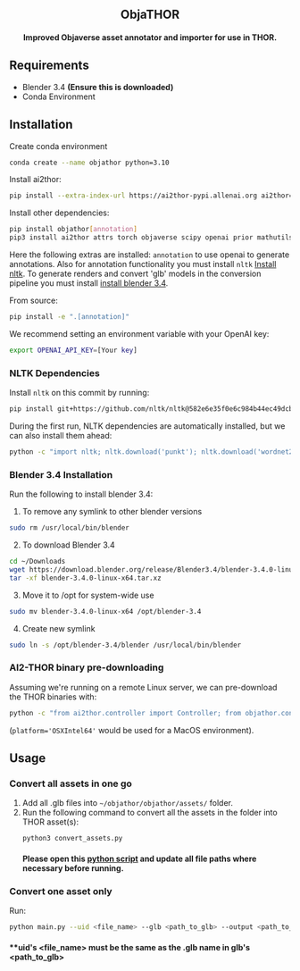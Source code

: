 <h2 align="center">
  ObjaTHOR<br>
</h2>

<h4 align="center">
    Improved Objaverse asset annotator and importer for use in THOR.
</h4>

## Requirements
- Blender 3.4 **(Ensure this is downloaded)**
- Conda Environment

## Installation
Create conda environment
```bash
conda create --name objathor python=3.10
```

Install ai2thor:
```bash
pip install --extra-index-url https://ai2thor-pypi.allenai.org ai2thor==0+455cf72a1c8e0759a452422f2128fbc93a3cb06b
```

Install other dependencies:
```bash
pip install objathor[annotation]
pip3 install ai2thor attrs torch objaverse scipy openai prior mathutils
```

Here the following extras are installed: `annotation` to use openai to generate annotations. Also for annotation functionality you must install `nltk` [Install nltk](#nltk-dependencies). To generate renders and convert 'glb' models in the conversion pipeline you must install [install blender 3.4](#blender-3.4-installation).

From source:
```bash
pip install -e ".[annotation]"
```

We recommend setting an environment variable with your OpenAI key:
```bash
export OPENAI_API_KEY=[Your key]
```

### NLTK Dependencies
Install `nltk` on this commit by running:
```bash
pip install git+https://github.com/nltk/nltk@582e6e35f0e6c984b44ec49dcb8846d9c011d0a8
```

During the first run, NLTK dependencies are automatically installed, but we can also install them ahead:
```bash
python -c "import nltk; nltk.download('punkt'); nltk.download('wordnet2022'); nltk.download('brown'); nltk.download('averaged_perceptron_tagger')"
```

### Blender 3.4 Installation
Run the following to install blender 3.4:
1. To remove any symlink to other blender versions
```bash
sudo rm /usr/local/bin/blender
```
2. To download Blender 3.4
```bash
cd ~/Downloads
wget https://download.blender.org/release/Blender3.4/blender-3.4.0-linux-x64.tar.xz
tar -xf blender-3.4.0-linux-x64.tar.xz
```
3. Move it to /opt for system-wide use
```bash
sudo mv blender-3.4.0-linux-x64 /opt/blender-3.4
```
4. Create new symlink
``` bash
sudo ln -s /opt/blender-3.4/blender /usr/local/bin/blender
```

### AI2-THOR binary pre-downloading
Assuming we're running on a remote Linux server, we can pre-download the THOR binaries with:
```bash
python -c "from ai2thor.controller import Controller; from objathor.constants import THOR_COMMIT_ID; c=Controller(download_only=True, platform='CloudRendering', commit_id=THOR_COMMIT_ID)"
```
(`platform='OSXIntel64'` would be used for a MacOS environment).

## Usage
### Convert all assets in one go
1. Add all .glb files into ```~/objathor/objathor/assets/``` folder.
2. Run the following command to convert all the assets in the folder into THOR asset(s):
   ```bash
   python3 convert_assets.py
   ```
   #### Please open this [python script](/objathor/assets/convert_assets.py) and update all file paths where necessary before running.

### Convert one asset only
Run:
```bash
python main.py --uid <file_name> --glb <path_to_glb> --output <path_to_output> --blender_installation_path <blender_installation_path>
```
#### **uid's <file_name> must be the same as the .glb name in glb's <path_to_glb>
